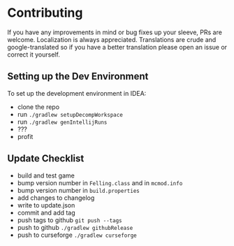 # Contributing

If you have any improvements in mind or bug fixes up your sleeve, PRs are welcome. Localization is always appreciated.
Translations are crude and google-translated so if you have a better translation please open an issue or correct it
yourself.

## Setting up the Dev Environment

To set up the development environment in IDEA:

- clone the repo
- run `./gradlew setupDecompWorkspace`
- run `./gradlew genIntellijRuns`
- ???
- profit

## Update Checklist

- build and test game
- bump version number in `Felling.class` and in `mcmod.info`
- bump version number in `build.properties`
- add changes to changelog
- write to update.json
- commit and add tag
- push tags to github `git push --tags`
- push to github `./gradlew githubRelease`
- push to curseforge `./gradlew curseforge`
